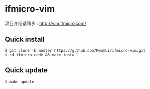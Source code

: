 # ifmicro-vim


项目介绍请移步 : <http://vim.ifmicro.com/>

## Quick install

    $ git clone -b master https://github.com/MwumLi/ifmicro-vim.git
    $ cd ifmicro_code && make install 

## Quick update  

    $ make update
    

